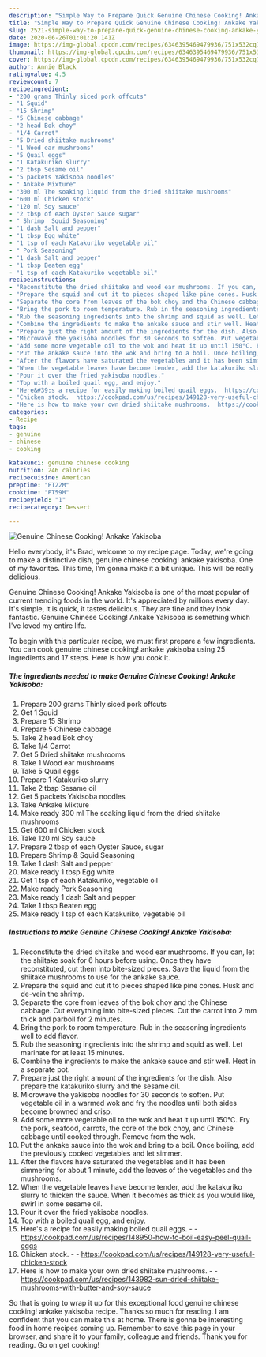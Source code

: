 ```yaml
---
description: "Simple Way to Prepare Quick Genuine Chinese Cooking! Ankake Yakisoba"
title: "Simple Way to Prepare Quick Genuine Chinese Cooking! Ankake Yakisoba"
slug: 2521-simple-way-to-prepare-quick-genuine-chinese-cooking-ankake-yakisoba
date: 2020-06-26T01:01:20.141Z
image: https://img-global.cpcdn.com/recipes/6346395469479936/751x532cq70/genuine-chinese-cooking-ankake-yakisoba-recipe-main-photo.jpg
thumbnail: https://img-global.cpcdn.com/recipes/6346395469479936/751x532cq70/genuine-chinese-cooking-ankake-yakisoba-recipe-main-photo.jpg
cover: https://img-global.cpcdn.com/recipes/6346395469479936/751x532cq70/genuine-chinese-cooking-ankake-yakisoba-recipe-main-photo.jpg
author: Annie Black
ratingvalue: 4.5
reviewcount: 7
recipeingredient:
- "200 grams Thinly siced pork offcuts"
- "1 Squid"
- "15 Shrimp"
- "5 Chinese cabbage"
- "2 head Bok choy"
- "1/4 Carrot"
- "5 Dried shiitake mushrooms"
- "1 Wood ear mushrooms"
- "5 Quail eggs"
- "1 Katakuriko slurry"
- "2 tbsp Sesame oil"
- "5 packets Yakisoba noodles"
- " Ankake Mixture"
- "300 ml The soaking liquid from the dried shiitake mushrooms"
- "600 ml Chicken stock"
- "120 ml Soy sauce"
- "2 tbsp of each Oyster Sauce sugar"
- " Shrimp  Squid Seasoning"
- "1 dash Salt and pepper"
- "1 tbsp Egg white"
- "1 tsp of each Katakuriko vegetable oil"
- " Pork Seasoning"
- "1 dash Salt and pepper"
- "1 tbsp Beaten egg"
- "1 tsp of each Katakuriko vegetable oil"
recipeinstructions:
- "Reconstitute the dried shiitake and wood ear mushrooms. If you can, let the shiitake soak for 6 hours before using. Once they have reconstituted, cut them into bite-sized pieces. Save the liquid from the shiitake mushrooms to use for the ankake sauce."
- "Prepare the squid and cut it to pieces shaped like pine cones. Husk and de-vein the shrimp."
- "Separate the core from leaves of the bok choy and the Chinese cabbage. Cut everything into bite-sized pieces. Cut the carrot into 2 mm thick and parboil for 2 minutes."
- "Bring the pork to room temperature. Rub in the seasoning ingredients well to add flavor."
- "Rub the seasoning ingredients into the shrimp and squid as well. Let marinate for at least 15 minutes."
- "Combine the ingredients to make the ankake sauce and stir well. Heat in a separate pot."
- "Prepare just the right amount of the ingredients for the dish. Also prepare the katakuriko slurry and the sesame oil."
- "Microwave the yakisoba noodles for 30 seconds to soften. Put vegetable oil in a warmed wok and fry the noodles until both sides become browned and crisp."
- "Add some more vegetable oil to the wok and heat it up until 150°C. Fry the pork, seafood, carrots, the core of the bok choy, and Chinese cabbage until cooked through. Remove from the wok."
- "Put the ankake sauce into the wok and bring to a boil. Once boiling, add the previously cooked vegetables and let simmer."
- "After the flavors have saturated the vegetables and it has been simmering for about 1 minute, add the leaves of the vegetables and the mushrooms."
- "When the vegetable leaves have become tender, add the katakuriko slurry to thicken the sauce. When it becomes as thick as you would like, swirl in some sesame oil."
- "Pour it over the fried yakisoba noodles."
- "Top with a boiled quail egg, and enjoy."
- "Here&#39;s a recipe for easily making boiled quail eggs.  https://cookpad.com/us/recipes/148950-how-to-boil-easy-peel-quail-eggs"
- "Chicken stock.  https://cookpad.com/us/recipes/149128-very-useful-chicken-stock"
- "Here is how to make your own dried shiitake mushrooms.  https://cookpad.com/us/recipes/143982-sun-dried-shiitake-mushrooms-with-butter-and-soy-sauce"
categories:
- Recipe
tags:
- genuine
- chinese
- cooking

katakunci: genuine chinese cooking 
nutrition: 246 calories
recipecuisine: American
preptime: "PT22M"
cooktime: "PT59M"
recipeyield: "1"
recipecategory: Dessert

---
```



![Genuine Chinese Cooking! Ankake Yakisoba](https://img-global.cpcdn.com/recipes/6346395469479936/751x532cq70/genuine-chinese-cooking-ankake-yakisoba-recipe-main-photo.jpg)

Hello everybody, it's Brad, welcome to my recipe page. Today, we're going to make a distinctive dish, genuine chinese cooking! ankake yakisoba. One of my favorites. This time, I'm gonna make it a bit unique. This will be really delicious.



Genuine Chinese Cooking! Ankake Yakisoba is one of the most popular of current trending foods in the world. It's appreciated by millions every day. It's simple, it is quick, it tastes delicious. They are fine and they look fantastic. Genuine Chinese Cooking! Ankake Yakisoba is something which I've loved my entire life.


To begin with this particular recipe, we must first prepare a few ingredients. You can cook genuine chinese cooking! ankake yakisoba using 25 ingredients and 17 steps. Here is how you cook it.

<!--inarticleads1-->

##### The ingredients needed to make Genuine Chinese Cooking! Ankake Yakisoba:

1. Prepare 200 grams Thinly siced pork offcuts
1. Get 1 Squid
1. Prepare 15 Shrimp
1. Prepare 5 Chinese cabbage
1. Take 2 head Bok choy
1. Take 1/4 Carrot
1. Get 5 Dried shiitake mushrooms
1. Take 1 Wood ear mushrooms
1. Take 5 Quail eggs
1. Prepare 1 Katakuriko slurry
1. Take 2 tbsp Sesame oil
1. Get 5 packets Yakisoba noodles
1. Take  Ankake Mixture
1. Make ready 300 ml The soaking liquid from the dried shiitake mushrooms
1. Get 600 ml Chicken stock
1. Take 120 ml Soy sauce
1. Prepare 2 tbsp of each Oyster Sauce, sugar
1. Prepare  Shrimp &amp; Squid Seasoning
1. Take 1 dash Salt and pepper
1. Make ready 1 tbsp Egg white
1. Get 1 tsp of each Katakuriko, vegetable oil
1. Make ready  Pork Seasoning
1. Make ready 1 dash Salt and pepper
1. Take 1 tbsp Beaten egg
1. Make ready 1 tsp of each Katakuriko, vegetable oil




<!--inarticleads2-->

##### Instructions to make Genuine Chinese Cooking! Ankake Yakisoba:

1. Reconstitute the dried shiitake and wood ear mushrooms. If you can, let the shiitake soak for 6 hours before using. Once they have reconstituted, cut them into bite-sized pieces. Save the liquid from the shiitake mushrooms to use for the ankake sauce.
1. Prepare the squid and cut it to pieces shaped like pine cones. Husk and de-vein the shrimp.
1. Separate the core from leaves of the bok choy and the Chinese cabbage. Cut everything into bite-sized pieces. Cut the carrot into 2 mm thick and parboil for 2 minutes.
1. Bring the pork to room temperature. Rub in the seasoning ingredients well to add flavor.
1. Rub the seasoning ingredients into the shrimp and squid as well. Let marinate for at least 15 minutes.
1. Combine the ingredients to make the ankake sauce and stir well. Heat in a separate pot.
1. Prepare just the right amount of the ingredients for the dish. Also prepare the katakuriko slurry and the sesame oil.
1. Microwave the yakisoba noodles for 30 seconds to soften. Put vegetable oil in a warmed wok and fry the noodles until both sides become browned and crisp.
1. Add some more vegetable oil to the wok and heat it up until 150°C. Fry the pork, seafood, carrots, the core of the bok choy, and Chinese cabbage until cooked through. Remove from the wok.
1. Put the ankake sauce into the wok and bring to a boil. Once boiling, add the previously cooked vegetables and let simmer.
1. After the flavors have saturated the vegetables and it has been simmering for about 1 minute, add the leaves of the vegetables and the mushrooms.
1. When the vegetable leaves have become tender, add the katakuriko slurry to thicken the sauce. When it becomes as thick as you would like, swirl in some sesame oil.
1. Pour it over the fried yakisoba noodles.
1. Top with a boiled quail egg, and enjoy.
1. Here&#39;s a recipe for easily making boiled quail eggs. -  - https://cookpad.com/us/recipes/148950-how-to-boil-easy-peel-quail-eggs
1. Chicken stock. -  - https://cookpad.com/us/recipes/149128-very-useful-chicken-stock
1. Here is how to make your own dried shiitake mushrooms. -  - https://cookpad.com/us/recipes/143982-sun-dried-shiitake-mushrooms-with-butter-and-soy-sauce




So that is going to wrap it up for this exceptional food genuine chinese cooking! ankake yakisoba recipe. Thanks so much for reading. I am confident that you can make this at home. There is gonna be interesting food in home recipes coming up. Remember to save this page in your browser, and share it to your family, colleague and friends. Thank you for reading. Go on get cooking!
